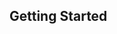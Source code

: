 [//]: <> (!!! ORDER OF ROWS IS REQUIRED !!!)
[//]: <> (menuLabel:'Getting Started')
[//]: <> (menuAnchor:'menu-getting-started')
[//]: <> (previous:'root.md';next: 'bobflux.md')
[//]: <> (symlink:'../../../submodule/bobril-samples/articles/01_bobril-getting-started.md')
<h2 id="menu-getting-started">Getting Started</h2>